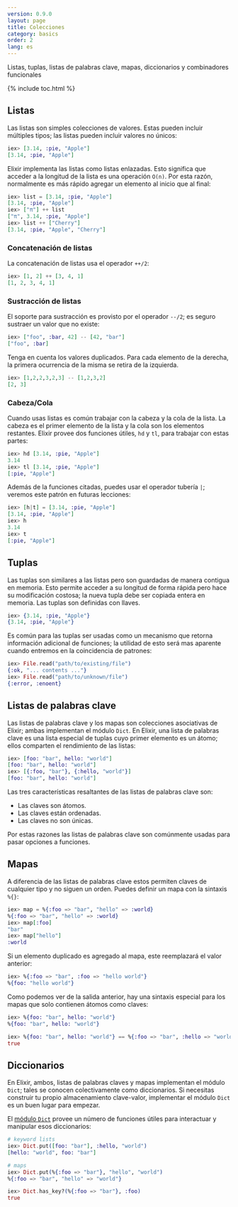```yaml
---
version: 0.9.0
layout: page
title: Colecciones
category: basics
order: 2
lang: es
---
```


Listas, tuplas, listas de palabras clave, mapas, diccionarios y combinadores funcionales

{% include toc.html %}

## Listas

Las listas son simples colecciones de valores. Estas pueden incluir múltiples tipos; las listas pueden incluir valores no únicos:

```elixir
iex> [3.14, :pie, "Apple"]
[3.14, :pie, "Apple"]
```

Elixir implementa las listas como listas enlazadas. Esto significa que acceder a la longitud de la lista es una operación `O(n)`. Por esta razón, normalmente es más rápido agregar un elemento al inicio que al final:

```elixir
iex> list = [3.14, :pie, "Apple"]
[3.14, :pie, "Apple"]
iex> ["π"] ++ list
["π", 3.14, :pie, "Apple"]
iex> list ++ ["Cherry"]
[3.14, :pie, "Apple", "Cherry"]
```


### Concatenación de listas

La concatenación de listas usa el operador `++/2`:

```elixir
iex> [1, 2] ++ [3, 4, 1]
[1, 2, 3, 4, 1]
```

### Sustracción de listas

El soporte para sustracción es provisto por el operador `--/2`; es seguro sustraer un valor que no existe:

```elixir
iex> ["foo", :bar, 42] -- [42, "bar"]
["foo", :bar]
```

Tenga en cuenta los valores duplicados. Para cada elemento de la derecha, la primera ocurrencia de la misma se retira de la izquierda.

```elixir
iex> [1,2,2,3,2,3] -- [1,2,3,2]
[2, 3]
```

### Cabeza/Cola

Cuando usas listas es común trabajar con la cabeza y la cola de la lista. La cabeza es el primer elemento de la lista y la cola son los elementos restantes. Elixir provee dos funciones útiles, `hd` y `tl`, para trabajar con estas partes:

```elixir
iex> hd [3.14, :pie, "Apple"]
3.14
iex> tl [3.14, :pie, "Apple"]
[:pie, "Apple"]
```

Además de la funciones citadas, puedes usar el operador tubería `|`; veremos este patrón en futuras lecciones:

```elixir
iex> [h|t] = [3.14, :pie, "Apple"]
[3.14, :pie, "Apple"]
iex> h
3.14
iex> t
[:pie, "Apple"]
```

## Tuplas

Las tuplas son similares a las listas pero son guardadas de manera contigua en memoria. Esto permite acceder a su longitud de forma rápida pero hace su modificación costosa; la nueva tupla debe ser copiada entera en memoria. Las tuplas son definidas con llaves.

```elixir
iex> {3.14, :pie, "Apple"}
{3.14, :pie, "Apple"}
```

Es común para las tuplas ser usadas como un mecanismo que retorna información adicional de funciones; la utilidad de esto será mas aparente cuando entremos en la coincidencia de patrones:

```elixir
iex> File.read("path/to/existing/file")
{:ok, "... contents ..."}
iex> File.read("path/to/unknown/file")
{:error, :enoent}
```

## Listas de palabras clave

Las listas de palabras clave y los mapas son colecciones asociativas de Elixir; ambas implementan el módulo `Dict`. En Elixir, una lista de palabras clave es una lista especial de tuplas cuyo primer elemento es un átomo; ellos comparten el rendimiento de las listas:

```elixir
iex> [foo: "bar", hello: "world"]
[foo: "bar", hello: "world"]
iex> [{:foo, "bar"}, {:hello, "world"}]
[foo: "bar", hello: "world"]
```

Las tres características resaltantes de las listas de palabras clave son:

+ Las claves son átomos.
+ Las claves están ordenadas.
+ Las claves no son únicas.

Por estas razones las listas de palabras clave son comúnmente usadas para pasar opciones a funciones.

## Mapas

A diferencia de las listas de palabras clave estos permiten claves de cualquier tipo y no siguen un orden. Puedes definir un mapa con la sintaxis `%{}`:

```elixir
iex> map = %{:foo => "bar", "hello" => :world}
%{:foo => "bar", "hello" => :world}
iex> map[:foo]
"bar"
iex> map["hello"]
:world
```

Si un elemento duplicado es agregado al mapa, este reemplazará el valor anterior:

```elixir
iex> %{:foo => "bar", :foo => "hello world"}
%{foo: "hello world"}
```

Como podemos ver de la salida anterior, hay una sintaxis especial para los mapas que solo contienen átomos como claves:

```elixir
iex> %{foo: "bar", hello: "world"}
%{foo: "bar", hello: "world"}

iex> %{foo: "bar", hello: "world"} == %{:foo => "bar", :hello => "world"}
true
```

## Diccionarios

En Elixir, ambos, listas de palabras claves y mapas implementan el módulo `Dict`; tales se conocen colectivamente como diccionarios. Si necesitas construir tu propio almacenamiento clave-valor, implementar el módulo `Dict` es un buen lugar para empezar.

El [módulo `Dict`](http://elixir-lang.org/docs/stable/elixir/#!Dict.html) provee un número de funciones útiles para interactuar y manipular esos diccionarios:

```elixir
# keyword lists
iex> Dict.put([foo: "bar"], :hello, "world")
[hello: "world", foo: "bar"]

# maps
iex> Dict.put(%{:foo => "bar"}, "hello", "world")
%{:foo => "bar", "hello" => "world"}

iex> Dict.has_key?(%{:foo => "bar"}, :foo)
true
```
